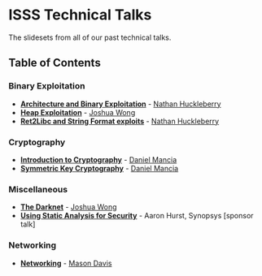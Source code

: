 # ISSS Technical Talks

The slidesets from all of our past technical talks. 

## Table of Contents

### Binary Exploitation
- **[Architecture and Binary Exploitation](Architecture_and_Binary_Exploitation.pdf)** - [Nathan Huckleberry](https://github.com/Nathan-Huckleberry)
- **[Heap Exploitation](Heap_Exploitation.pdf)** - [Joshua Wong](https://github.com/JWong101)
- **[Ret2Libc and String Format exploits](Ret2Libc_and_String_Format.pdf)** - [Nathan Huckleberry](https://github.com/Nathan-Huckleberry)

### Cryptography
- **[Introduction to Cryptography](Introduction_to_Cryptography.pdf)** - [Daniel Mancia](https://github.com/dmanc)
- **[Symmetric Key Cryptography](Symmetric_Key_Cryptography.pdf)** - [Daniel Mancia](https://github.com/dmanc)

### Miscellaneous
- **[The Darknet](The_Darknet.pdf)** - [Joshua Wong](https://github.com/JWong101)
- **[Using Static Analysis for Security]("Using_Static_Analysis_for_Security.pdf")** - Aaron Hurst, Synopsys [sponsor talk]

### Networking
- **[Networking](Networking.pdf)** - [Mason Davis](https://github.com/Mason-D)
